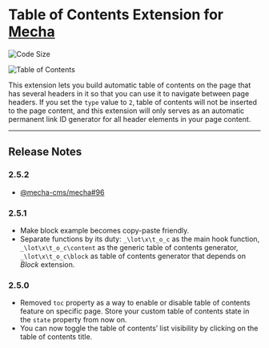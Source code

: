 Table of Contents Extension for [Mecha](https://github.com/mecha-cms/mecha)
===========================================================================

![Code Size](https://img.shields.io/github/languages/code-size/mecha-cms/x.t-o-c?color=%23444&style=for-the-badge)

![Table of Contents](https://user-images.githubusercontent.com/1669261/120205872-aa970f00-c254-11eb-8de7-801ca23c6e08.png)

This extension lets you build automatic table of contents on the page that has several headers in it so that you can use it to navigate between page headers. If you set the `type` value to `2`, table of contents will not be inserted to the page content, and this extension will only serves as an automatic permanent link ID generator for all header elements in your page content.

---

Release Notes
-------------

### 2.5.2

 - [@mecha-cms/mecha#96](https://github.com/mecha-cms/mecha/issues/96)

### 2.5.1

 - Make block example becomes copy-paste friendly.
 - Separate functions by its duty: `_\lot\x\t_o_c` as the main hook function, `_\lot\x\t_o_c\content` as the generic table of contents generator, `_\lot\x\t_o_c\block` as table of contents generator that depends on _Block_ extension.

### 2.5.0

 - Removed `toc` property as a way to enable or disable table of contents feature on specific page. Store your custom table of contents state in the `state` property from now on.
 - You can now toggle the table of contents’ list visibility by clicking on the table of contents title.